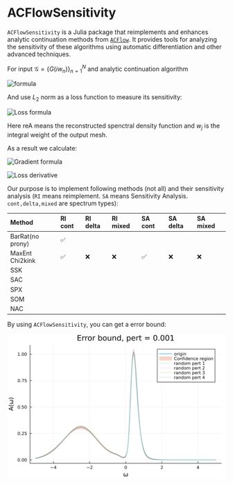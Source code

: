 # ACFlowSensitivity
<!-- 
[![Stable](https://img.shields.io/badge/docs-stable-blue.svg)](https://yuiyuiui.github.io/ACFlowSensitivity.jl/stable/)
[![Dev](https://img.shields.io/badge/docs-dev-blue.svg)](https://yuiyuiui.github.io/ACFlowSensitivity.jl/dev/)
[![Build Status](https://github.com/yuiyuiui/ACFlowSensitivity.jl/actions/workflows/CI.yml/badge.svg?branch=main)](https://github.com/yuiyuiui/ACFlowSensitivity.jl/actions/workflows/CI.yml?query=branch%3Amain)
[![Coverage](https://codecov.io/gh/yuiyuiui/ACFlowSensitivity.jl/branch/main/graph/badge.svg)](https://codecov.io/gh/yuiyuiui/ACFlowSensitivity.jl)
-->

`ACFlowSensitivity` is a Julia package that reimplements and enhances analytic continuation methods from [`ACFlow`](https://github.com/huangli712/ACFlow). It provides tools for analyzing the sensitivity of these algorithms using automatic differentiation and other advanced techniques.

For input $\mathcal{G}=\{G(iw_n)\}_{n=1}^N$ and analytic continuation algorithm

![formula](https://latex.codecogs.com/svg.image?f%3A%5Cmathbb%7BC%7D%5EN%5Cto%5Cmathbb%7BR%7D%5EM%2C%5Cmathcal%7BG%7D%5Cmapsto%5Cwidetilde%7BA%7D%3D%5C%7B%5Cwidetilde%7BA%7D_j%5C%7D_%7Bj%3D1%7D%5EM)


And use $L_2$ norm as a loss function to measure its sensitivity:

![Loss formula](https://latex.codecogs.com/svg.image?\text{Loss}(\mathcal{G},\mathcal{G}_0)=|\text{reA}-\text{reA}_0|^2=\sqrt{\sum_{j=1}^M|\widetilde{A}_j-\widetilde{A_{0}}_j^2|w_j})


Here $\text{reA}$ means the reconstructed spenctral density function and $w_j$ is the integral weight of the output mesh.

As a result we calculate:

![Gradient formula](https://latex.codecogs.com/svg.image?\nabla%20f(\mathcal{G})=\left(\frac{\partial\widetilde{A}_j}{\partial\mathcal{G}_k}\right)_{M\times%20N})

![Loss derivative](https://latex.codecogs.com/svg.image?\frac{\partial\text{Loss}(\mathcal{G},\mathcal{G}_0)}{\partial\mathcal{G}}|_{\mathcal{G}=\mathcal{G}_0})


Our purpose is to implement following methods (not all) and their sensitivity analysis (`RI` means reimplement. `SA` means Sensitivity Analysis. `cont,delta,mixed` are spectrum types):

|Method|RI cont|RI delta|RI mixed|SA cont|SA delta|SA mixed|
|:---|:---|:---|:---|:---|:---|:---|
|BarRat(no prony)|✅|
|MaxEnt Chi2kink|✅|❌|❌|✅|❌|❌|
|SSK||
|SAC||
|SPX||
|SOM||
|NAC||

By using `ACFlowSensitivity`, you can get a error bound:

![Error Bound Example](./error_plot/MaxEnt/error_bound.svg)

